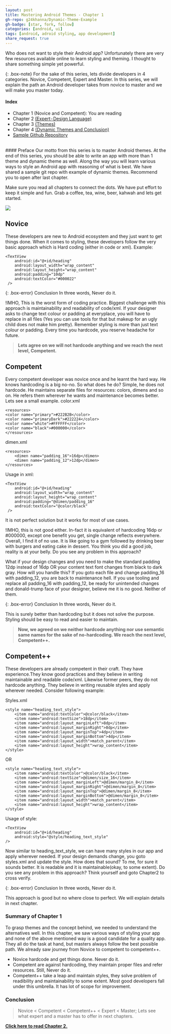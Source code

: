 ```yaml
---
layout: post
title: Mastering Android Themes - Chapter 1
gh-repo: g24khanna/Dynamic-Theme-Example
gh-badge: [star, fork, follow]
categories: [android, ui]
tags: [android, adroid styling, app development]
share_request: true
---
```


Who does not want to style their Android app? Unfortunately there are very few resources available online to learn styling and theming. I thought to share something simple yet powerful.

{: .box-note}
For the sake of this series, lets divide developers in 4 categories. Novice, Competent, Expert and Master. In this series, we will explain the path an Android developer takes from novice to master and we will make you master today.

#### Index
* Chapter 1 (Novice and Competent): You are reading
* Chapter 2 [(Expert - Design Language)](/blogs/android/ui/mastering-android-themes-chapter-2/)
* Chapter 3 [(Themes)](/blogs/android/ui/mastering-android-themes-chapter-3/)
* Chapter 4 [(Dynamic Themes and Conclusion)](/blogs/android/ui/mastering-android-themes-chapter-4/)
* [Sample Github Repository]({{site.techgit}})

<br/>
#### Preface
Our motto from this series is to master Android themes. At the end of this series, you should be able to write an app with more than 1 theme and dynamic theme as well. Along the way you will learn various ways to style an Android app with reasoning of what is best. We have shared a sample git repo with example of dynamic themes. Recommend you to open after last chapter.

Make sure you read all chapters to connect the dots. We have put effort to keep it simple and fun. Grab a coffee, tea, wine, beer, kahwah and lets get started.

![](https://cdn-images-1.medium.com/max/1600/1*Qjptdilv42CsLCrnoO_YaA.gif)

## Novice
These developers are new to Android ecosystem and they just want to get things done. When it comes to styling, these developers follow the very basic approach which is Hard coding (either in code or xml). Example:
~~~
<TextView
    android:id="@+id/heading"
    android:layout_width="wrap_content"
    android:layout_height="wrap_content"
    android:padding="10dp"
    android:textColor="#000022"
 />
 ~~~

{: .box-error}
Conclusion In three words, Never do it.

!IMHO, This is the worst form of coding practice. Biggest challenge with this approach is maintainability and readability of code/xml. If your designer asks to change text colour or padding at everyplace, you will have to replace in all files (Yes you can use tools for that but makeup for an ugly child does not make him pretty). Remember styling is more than just text colour or padding. Every time you hardcode, you reserve headache for future.

>**Lets agree on we will not hardcode anything and we reach the next level, Competent.**

## Competent
Every competent developer was novice once and he learnt the hard way. He knows hardcoding is a big no-no. So what does he do? Simple, he does not hardcode. He maintains separate files for resources: colors, dimens and so on. He refers them wherever he wants and maintenance becomes better. Lets see a small example.
color.xml
~~~
<resources>
<color name="primary">#222B2B</color>
<color name="primaryDark">#222224</color>
<color name="white">#FFFFFF</color>
<color name="black">#000000</color>
</resources>
~~~
dimen.xml
~~~
<resources>
    <dimen name="padding_16">16dp</dimen>
    <dimen name="padding_12">12dp</dimen>
</resources>
~~~
Usage in xml:
~~~
<TextView
    android:id="@+id/heading"
    android:layout_width="wrap_content"
    android:layout_height="wrap_content"
    android:padding="@dimen/padding_16"
    android:textColor="@color/black"
 />
 ~~~
It is not perfect solution but it works for most of use cases.

!IMHO, this is not good either. In-fact it is equivalent of hardcoding 16dp or #000000, except one benefit you get, single change reflects everywhere. Overall, I find it of no use. It is like going to a gym followed by drinking beer with burgers and eating cake in dessert. You think you did a good job, reality is at your belly. Do you see any problem in this approach?

What if your design changes and you need to make the standard padding 12dp instead of 16dp OR your content text font changes from black to dark gray. How will you handle this? If you goto each file and change padding_16 with padding_12, you are back to maintenance hell. If you use tooling and replace all padding_16 with padding_12, be ready for unintended changes and donald-trump face of your designer, believe me it is no good. Neither of them.

{: .box-error}
Conclusion In three words, Never do it.

This is surely better than hardcoding but it does not solve the purpose. Styling should be easy to read and easier to maintain.

>**Now, we agreed on we neither hardcode anything nor use semantic same names for the sake of no-hardcoding. We reach the next level, Competent++.**

## Competent++
These developers are already competent in their craft. They have experience.They know good practices and they believe in writing maintainable and readable code/xml. Likewise former peers, they do not hardcode anything. They believe in writing reusable styles and apply wherever needed. Consider following example:

Styles.xml
~~~
<style name="heading_text_style">
    <item name="android:textColor">@color/black</item>
    <item name="android:textSize">18dp</item>
    <item name="android:layout_marginLeft">8dp</item>
    <item name="android:layout_marginRight">8dp</item>
    <item name="android:layout_marginTop">4dp</item>
    <item name="android:layout_marginBottom">4dp</item>
    <item name="android:layout_width">match_parent</item>
    <item name="android:layout_height">wrap_content</item>
</style>
~~~
OR
~~~
<style name="heading_text_style">
    <item name="android:textColor">@color/black</item>
    <item name="android:textSize">@dimen/size_16</item>
    <item name="android:layout_marginLeft">@dimen/margin_8</item>
    <item name="android:layout_marginRight">@dimen/margin_8</item>
    <item name="android:layout_marginTop">@dimen/margin_8</item>
    <item name="android:layout_marginBottom">@dimen/margin_8</item>
    <item name="android:layout_width">match_parent</item>
    <item name="android:layout_height">wrap_content</item>
</style>
~~~
Usage of style:
~~~
<TextView
    android:id="@+id/heading"
    android:style="@style/heading_text_style"
/>
~~~

Now similar to heading_text_style, we can have many styles in our app and apply wherever needed. If your design demands change, you goto styles.xml and update the style. How does that sound? To me, for sure it sounds better. It is readable and it is maintainable(okay, to some extent). Do you see any problem in this approach? Think yourself and goto Chapter2 to cross verify.

{: .box-error}
Conclusion In three words, Never do it.

This approach is good but no where close to perfect. We will explain details in next chapter.

### Summary of Chapter 1
To grasp themes and the concept behind, we needed to understand the alternatives well. In this chapter, we saw various ways of styling your app and none of the above mentioned way is a good candidate for a quality app. They all do the task at hand, but masters always follow the best possible path. We already saw journey from Novice to competent to competent++.

* Novice hardcode and get things done. Never do it.
* Competent are against hardcoding, they maintain proper files and refer resources. Still, Never do it.
* Competent++ take a leap and maintain styles, they solve problem of readibility and maintainability to some extent. Most good developers fall under this umbrella. It has lot of scope for improvement.

### Conclusion
>Novice < Competent < Competent++ < Expert < Master; Lets see what expert and a master has to offer in next chapters.


**[Click here to read Chapter 2.](/blogs/android/ui/mastering-android-themes-chapter-2/)**